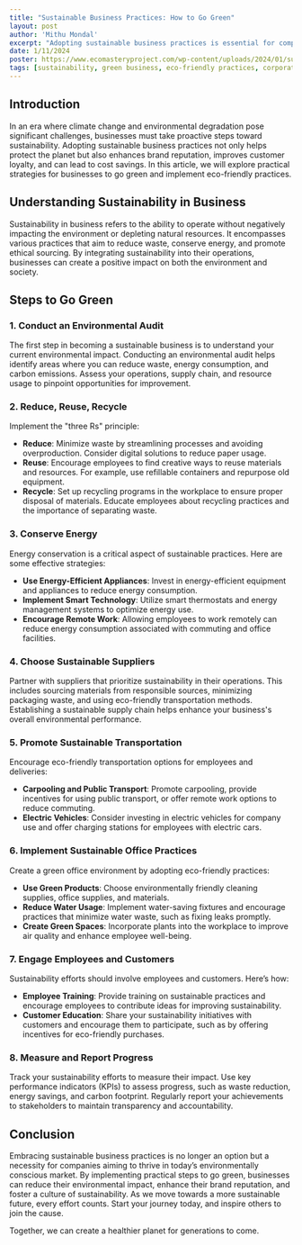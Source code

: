 ```yaml
---
title: "Sustainable Business Practices: How to Go Green"
layout: post
author: 'Mithu Mondal'
excerpt: "Adopting sustainable business practices is essential for companies looking to minimize their environmental impact. This article explores practical steps businesses can take to go green and contribute to a more sustainable future."
date: 1/11/2024
poster: https://www.ecomasteryproject.com/wp-content/uploads/2024/01/sustainable_cleaning_for_businesses.jpg
tags: [sustainability, green business, eco-friendly practices, corporate responsibility, recommended]
---
```


## Introduction

In an era where climate change and environmental degradation pose significant challenges, businesses must take proactive steps toward sustainability. Adopting sustainable business practices not only helps protect the planet but also enhances brand reputation, improves customer loyalty, and can lead to cost savings. In this article, we will explore practical strategies for businesses to go green and implement eco-friendly practices.

## Understanding Sustainability in Business

Sustainability in business refers to the ability to operate without negatively impacting the environment or depleting natural resources. It encompasses various practices that aim to reduce waste, conserve energy, and promote ethical sourcing. By integrating sustainability into their operations, businesses can create a positive impact on both the environment and society.

## Steps to Go Green

### 1. **Conduct an Environmental Audit**

The first step in becoming a sustainable business is to understand your current environmental impact. Conducting an environmental audit helps identify areas where you can reduce waste, energy consumption, and carbon emissions. Assess your operations, supply chain, and resource usage to pinpoint opportunities for improvement.

### 2. **Reduce, Reuse, Recycle**

Implement the "three Rs" principle:

- **Reduce**: Minimize waste by streamlining processes and avoiding overproduction. Consider digital solutions to reduce paper usage.
- **Reuse**: Encourage employees to find creative ways to reuse materials and resources. For example, use refillable containers and repurpose old equipment.
- **Recycle**: Set up recycling programs in the workplace to ensure proper disposal of materials. Educate employees about recycling practices and the importance of separating waste.

### 3. **Conserve Energy**

Energy conservation is a critical aspect of sustainable practices. Here are some effective strategies:

- **Use Energy-Efficient Appliances**: Invest in energy-efficient equipment and appliances to reduce energy consumption.
- **Implement Smart Technology**: Utilize smart thermostats and energy management systems to optimize energy use.
- **Encourage Remote Work**: Allowing employees to work remotely can reduce energy consumption associated with commuting and office facilities.

### 4. **Choose Sustainable Suppliers**

Partner with suppliers that prioritize sustainability in their operations. This includes sourcing materials from responsible sources, minimizing packaging waste, and using eco-friendly transportation methods. Establishing a sustainable supply chain helps enhance your business's overall environmental performance.

### 5. **Promote Sustainable Transportation**

Encourage eco-friendly transportation options for employees and deliveries:

- **Carpooling and Public Transport**: Promote carpooling, provide incentives for using public transport, or offer remote work options to reduce commuting.
- **Electric Vehicles**: Consider investing in electric vehicles for company use and offer charging stations for employees with electric cars.

### 6. **Implement Sustainable Office Practices**

Create a green office environment by adopting eco-friendly practices:

- **Use Green Products**: Choose environmentally friendly cleaning supplies, office supplies, and materials.
- **Reduce Water Usage**: Implement water-saving fixtures and encourage practices that minimize water waste, such as fixing leaks promptly.
- **Create Green Spaces**: Incorporate plants into the workplace to improve air quality and enhance employee well-being.

### 7. **Engage Employees and Customers**

Sustainability efforts should involve employees and customers. Here’s how:

- **Employee Training**: Provide training on sustainable practices and encourage employees to contribute ideas for improving sustainability.
- **Customer Education**: Share your sustainability initiatives with customers and encourage them to participate, such as by offering incentives for eco-friendly purchases.

### 8. **Measure and Report Progress**

Track your sustainability efforts to measure their impact. Use key performance indicators (KPIs) to assess progress, such as waste reduction, energy savings, and carbon footprint. Regularly report your achievements to stakeholders to maintain transparency and accountability.

## Conclusion

Embracing sustainable business practices is no longer an option but a necessity for companies aiming to thrive in today’s environmentally conscious market. By implementing practical steps to go green, businesses can reduce their environmental impact, enhance their brand reputation, and foster a culture of sustainability. As we move towards a more sustainable future, every effort counts. Start your journey today, and inspire others to join the cause.

Together, we can create a healthier planet for generations to come.
